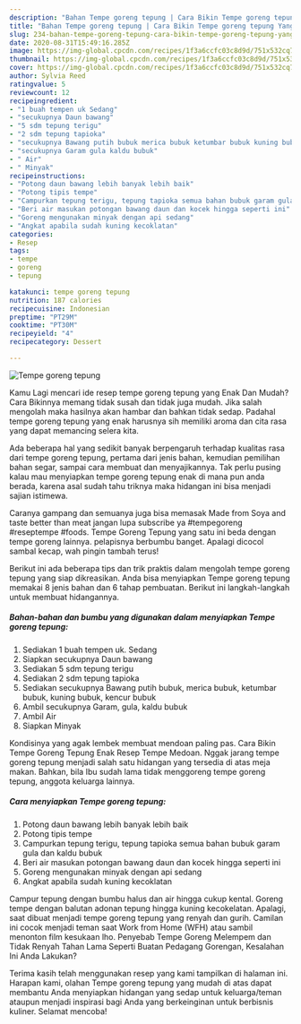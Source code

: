 ```yaml
---
description: "Bahan Tempe goreng tepung | Cara Bikin Tempe goreng tepung Yang Lezat"
title: "Bahan Tempe goreng tepung | Cara Bikin Tempe goreng tepung Yang Lezat"
slug: 234-bahan-tempe-goreng-tepung-cara-bikin-tempe-goreng-tepung-yang-lezat
date: 2020-08-31T15:49:16.285Z
image: https://img-global.cpcdn.com/recipes/1f3a6ccfc03c8d9d/751x532cq70/tempe-goreng-tepung-foto-resep-utama.jpg
thumbnail: https://img-global.cpcdn.com/recipes/1f3a6ccfc03c8d9d/751x532cq70/tempe-goreng-tepung-foto-resep-utama.jpg
cover: https://img-global.cpcdn.com/recipes/1f3a6ccfc03c8d9d/751x532cq70/tempe-goreng-tepung-foto-resep-utama.jpg
author: Sylvia Reed
ratingvalue: 5
reviewcount: 12
recipeingredient:
- "1 buah tempen uk Sedang"
- "secukupnya Daun bawang"
- "5 sdm tepung terigu"
- "2 sdm tepung tapioka"
- "secukupnya Bawang putih bubuk merica bubuk ketumbar bubuk kuning bubuk kencur bubuk"
- "secukupnya Garam gula kaldu bubuk"
- " Air"
- " Minyak"
recipeinstructions:
- "Potong daun bawang lebih banyak lebih baik"
- "Potong tipis tempe"
- "Campurkan tepung terigu, tepung tapioka semua bahan bubuk garam gula dan kaldu bubuk"
- "Beri air masukan potongan bawang daun dan kocek hingga seperti ini"
- "Goreng mengunakan minyak dengan api sedang"
- "Angkat apabila sudah kuning kecoklatan"
categories:
- Resep
tags:
- tempe
- goreng
- tepung

katakunci: tempe goreng tepung 
nutrition: 187 calories
recipecuisine: Indonesian
preptime: "PT29M"
cooktime: "PT30M"
recipeyield: "4"
recipecategory: Dessert

---
```



![Tempe goreng tepung](https://img-global.cpcdn.com/recipes/1f3a6ccfc03c8d9d/751x532cq70/tempe-goreng-tepung-foto-resep-utama.jpg)

Kamu Lagi mencari ide resep tempe goreng tepung yang Enak Dan Mudah? Cara Bikinnya memang tidak susah dan tidak juga mudah. Jika salah mengolah maka hasilnya akan hambar dan bahkan tidak sedap. Padahal tempe goreng tepung yang enak harusnya sih memiliki aroma dan cita rasa yang dapat memancing selera kita.

Ada beberapa hal yang sedikit banyak berpengaruh terhadap kualitas rasa dari tempe goreng tepung, pertama dari jenis bahan, kemudian pemilihan bahan segar, sampai cara membuat dan menyajikannya. Tak perlu pusing kalau mau menyiapkan tempe goreng tepung enak di mana pun anda berada, karena asal sudah tahu triknya maka hidangan ini bisa menjadi sajian istimewa.

Caranya gampang dan semuanya juga bisa memasak Made from Soya and taste better than meat jangan lupa subscribe ya #tempegoreng #reseptempe #foods. Tempe Goreng Tepung yang satu ini beda dengan tempe goreng lainnya. pelapisnya berbumbu banget. Apalagi dicocol sambal kecap, wah pingin tambah terus!


Berikut ini ada beberapa tips dan trik praktis dalam mengolah tempe goreng tepung yang siap dikreasikan. Anda bisa menyiapkan Tempe goreng tepung memakai 8 jenis bahan dan 6 tahap pembuatan. Berikut ini langkah-langkah untuk membuat hidangannya.

<!--inarticleads1-->

##### Bahan-bahan dan bumbu yang digunakan dalam menyiapkan Tempe goreng tepung:

1. Sediakan 1 buah tempen uk. Sedang
1. Siapkan secukupnya Daun bawang
1. Sediakan 5 sdm tepung terigu
1. Sediakan 2 sdm tepung tapioka
1. Sediakan secukupnya Bawang putih bubuk, merica bubuk, ketumbar bubuk, kuning bubuk, kencur bubuk
1. Ambil secukupnya Garam, gula, kaldu bubuk
1. Ambil  Air
1. Siapkan  Minyak


Kondisinya yang agak lembek membuat mendoan paling pas. Cara Bikin Tempe Goreng Tepung Enak Resep Tempe Medoan. Nggak jarang tempe goreng tepung menjadi salah satu hidangan yang tersedia di atas meja makan. Bahkan, bila Ibu sudah lama tidak menggoreng tempe goreng tepung, anggota keluarga lainnya. 

<!--inarticleads2-->

##### Cara menyiapkan Tempe goreng tepung:

1. Potong daun bawang lebih banyak lebih baik
1. Potong tipis tempe
1. Campurkan tepung terigu, tepung tapioka semua bahan bubuk garam gula dan kaldu bubuk
1. Beri air masukan potongan bawang daun dan kocek hingga seperti ini
1. Goreng mengunakan minyak dengan api sedang
1. Angkat apabila sudah kuning kecoklatan


Campur tepung dengan bumbu halus dan air hingga cukup kental. Goreng tempe dengan balutan adonan tepung hingga kuning kecokelatan. Apalagi, saat dibuat menjadi tempe goreng tepung yang renyah dan gurih. Camilan ini cocok menjadi teman saat Work from Home (WFH) atau sambil menonton film kesukaan lho. Penyebab Tempe Goreng Melempem dan Tidak Renyah Tahan Lama Seperti Buatan Pedagang Gorengan, Kesalahan Ini Anda Lakukan? 

Terima kasih telah menggunakan resep yang kami tampilkan di halaman ini. Harapan kami, olahan Tempe goreng tepung yang mudah di atas dapat membantu Anda menyiapkan hidangan yang sedap untuk keluarga/teman ataupun menjadi inspirasi bagi Anda yang berkeinginan untuk berbisnis kuliner. Selamat mencoba!
